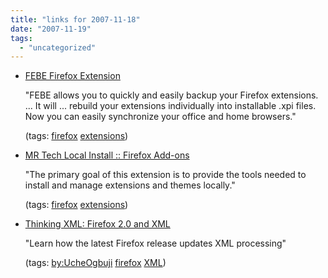 ```yaml
---
title: "links for 2007-11-18"
date: "2007-11-19"
tags: 
  - "uncategorized"
---
```


- [FEBE Firefox Extension](http://customsoftwareconsult.com/extensions/febe/febe.html)
    
    "FEBE allows you to quickly and easily backup your Firefox extensions. ... It will ... rebuild your extensions individually into installable .xpi files. Now you can easily synchronize your office and home browsers."
    
    (tags: [firefox](http://del.icio.us/heinzwittenbrink/firefox) [extensions](http://del.icio.us/heinzwittenbrink/extensions))
    
- [MR Tech Local Install :: Firefox Add-ons](https://addons.mozilla.org/en-US/firefox/addon/421)
    
    "The primary goal of this extension is to provide the tools needed to install and manage extensions and themes locally."
    
    (tags: [firefox](http://del.icio.us/heinzwittenbrink/firefox) [extensions](http://del.icio.us/heinzwittenbrink/extensions))
    
- [Thinking XML: Firefox 2.0 and XML](http://www.ibm.com/developerworks/xml/library/x-think40/)
    
    "Learn how the latest Firefox release updates XML processing"
    
    (tags: [by:UcheOgbuji](http://del.icio.us/heinzwittenbrink/by:UcheOgbuji) [firefox](http://del.icio.us/heinzwittenbrink/firefox) [XML](http://del.icio.us/heinzwittenbrink/XML))
